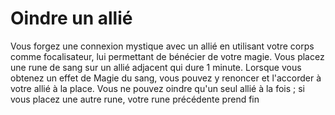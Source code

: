 # Oindre un allié

<p>Vous forgez une connexion mystique avec un allié en utilisant votre corps comme focalisateur, lui permettant de bénécier de votre magie. Vous placez une rune de sang sur un allié adjacent qui dure 1 minute. Lorsque vous obtenez un effet de Magie du sang, vous pouvez y renoncer et l'accorder à votre allié à la place. Vous ne pouvez oindre qu'un seul allié à la fois ; si vous placez une autre rune, votre rune précédente prend fin</p>